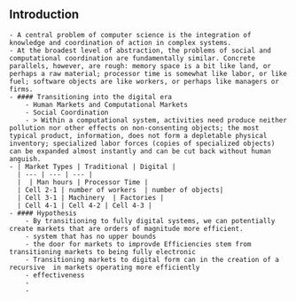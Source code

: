 ## Introduction
	- A central problem of computer science is the integration of knowledge and coordination of action in complex systems.
	- At the broadest level of abstraction, the problems of social and computational coordination are fundamentally similar. Concrete parallels, however, are rough: memory space is a bit like land, or perhaps a raw material; processor time is somewhat like labor, or like fuel; software objects are like workers, or perhaps like managers or firms.
	- #### Transitioning into the digital era
		- Human Markets and Computational Markets
		- Social Coordination
		- > Within a computational system, activities need produce neither pollution nor other effects on non-consenting objects; the most typical product, information, does not form a depletable physical inventory; specialized labor forces (copies of specialized objects) can be expanded almost instantly and can be cut back without human anguish.
	- | Market Types | Traditional | Digital |
	  | --- | --- | --- |
	  |  | Man hours | Processor Time |
	  | Cell 2-1 | number of workers  | number of objects|
	  | Cell 3-1 | Machinery  | Factories |
	  | Cell 4-1 | Cell 4-2 | Cell 4-3 |
	- #### Hypothesis
		- By transitioning to fully digital systems, we can potentially create markets that are orders of magnitude more efficient.
		- system that has no upper bounds
		- the door for markets to improvde Efficiencies stem from transitioning markets to being fully electronic
		- Transitioning markets to digital form can in the creation of a recursive  in markets operating more efficiently
		- effectiveness
		-
		-